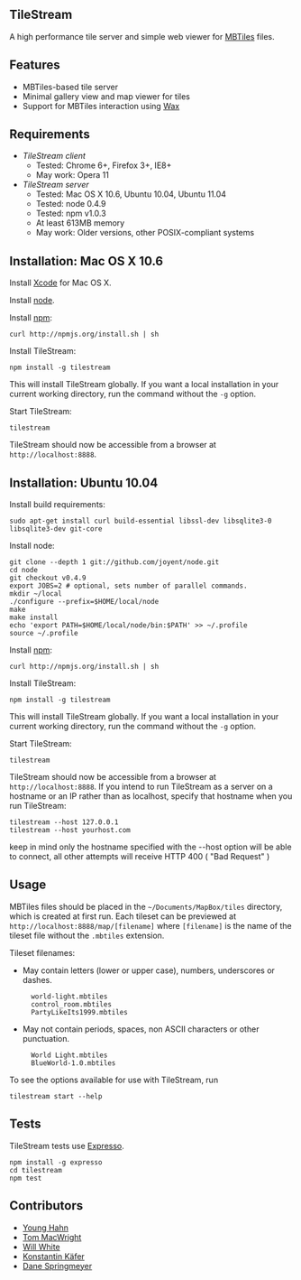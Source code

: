 TileStream
----------
A high performance tile server and simple web viewer for [MBTiles][1] files.


Features
--------
- MBTiles-based tile server
- Minimal gallery view and map viewer for tiles
- Support for MBTiles interaction using [Wax][2]


Requirements
------------
- *TileStream client*
  - Tested: Chrome 6+, Firefox 3+, IE8+
  - May work: Opera 11
- *TileStream server*
  - Tested: Mac OS X 10.6, Ubuntu 10.04, Ubuntu 11.04
  - Tested: node 0.4.9
  - Tested: npm v1.0.3
  - At least 613MB memory
  - May work: Older versions, other POSIX-compliant systems


Installation: Mac OS X 10.6
---------------------------
Install [Xcode][3] for Mac OS X.

Install [node][4].

Install [npm][5]:

    curl http://npmjs.org/install.sh | sh

Install TileStream:

    npm install -g tilestream

This will install TileStream globally. If you want a local installation in
your current working directory, run the command without the `-g` option.

Start TileStream:

    tilestream

TileStream should now be accessible from a browser at `http://localhost:8888`.


Installation: Ubuntu 10.04
--------------------------
Install build requirements:

    sudo apt-get install curl build-essential libssl-dev libsqlite3-0 libsqlite3-dev git-core

Install node:

    git clone --depth 1 git://github.com/joyent/node.git
    cd node
    git checkout v0.4.9
    export JOBS=2 # optional, sets number of parallel commands.
    mkdir ~/local
    ./configure --prefix=$HOME/local/node
    make
    make install
    echo 'export PATH=$HOME/local/node/bin:$PATH' >> ~/.profile
    source ~/.profile

Install [npm][5]:

    curl http://npmjs.org/install.sh | sh

Install TileStream:

    npm install -g tilestream

This will install TileStream globally. If you want a local installation in
your current working directory, run the command without the `-g` option.

Start TileStream:

    tilestream

TileStream should now be accessible from a browser at `http://localhost:8888`.
If you intend to run TileStream as a server on a hostname or an IP rather than
as localhost, specify that hostname when you run TileStream:

    tilestream --host 127.0.0.1
    tilestream --host yourhost.com

keep in mind only the hostname specified with the --host option will be able to 
connect, all other attempts will receive HTTP 400 ( "Bad Request" )

Usage
-----
MBTiles files should be placed in the `~/Documents/MapBox/tiles` directory,
which is created at first run. Each tileset can be previewed at
`http://localhost:8888/map/[filename]` where `[filename]` is the name of the
tileset file without the `.mbtiles` extension.

Tileset filenames:

- May contain letters (lower or upper case), numbers, underscores or dashes.

        world-light.mbtiles
        control_room.mbtiles
        PartyLikeIts1999.mbtiles

- May not contain periods, spaces, non ASCII characters or other punctuation.

        World Light.mbtiles
        BlueWorld-1.0.mbtiles

To see the options available for use with TileStream, run

    tilestream start --help


Tests
-----
TileStream tests use [Expresso][6].

    npm install -g expresso
    cd tilestream
    npm test


Contributors
------------
- [Young Hahn][7]
- [Tom MacWright][8]
- [Will White][9]
- [Konstantin Käfer][10]
- [Dane Springmeyer][11]


[1]:http://mbtiles.org
[2]:https://github.com/mapbox/wax
[3]:http://developer.apple.com/technologies/tools/xcode.html
[4]:https://github.com/joyent/node/wiki/Installation
[5]:http://npmjs.org/
[6]:http://visionmedia.github.com/expresso
[7]:https://github.com/yhahn
[8]:https://github.com/tmcw
[9]:https://github.com/willwhite
[10]:https://github.com/kkaefer
[11]:https://github.com/springmeyer
